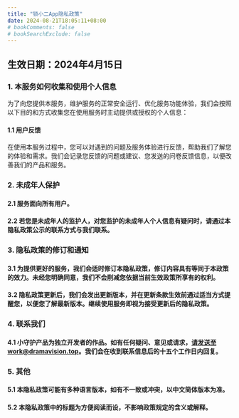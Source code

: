 ```yaml
---
title: "锁小二App隐私政策"
date: 2024-08-21T18:05:11+08:00
# bookComments: false
# bookSearchExclude: false
---
```


## 生效日期：2024年4月15日

### 1. 本服务如何收集和使用个人信息
为了向您提供本服务，维护服务的正常安全运行、优化服务功能体验，我们会按照以下目的和方式收集您在使用服务时主动提供或授权的个人信息：

#### 1.1 用户反馈
在使用本服务过程中，您可以对遇到的问题及服务体验进行反馈，帮助我们了解您的体验和需求。我们会记录您反馈的问题或建议、您发送的问卷反馈信息，以便改善我们的产品和服务。

### 2. 未成年人保护
#### 2.1 服务面向所有用户。
#### 2.2 若您是未成年人的监护人，对您监护的未成年人个人信息有疑问时，请通过本隐私政策公示的联系方式与我们联系。

### 3. 隐私政策的修订和通知
#### 3.1 为提供更好的服务，我们会适时修订本隐私政策，修订内容具有等同于本政策的效力。未经您明确同意，我们不会削减您依据当前生效政策所享有的权利。
#### 3.2 隐私政策更新后，我们会发出更新版本，并在更新条款生效前通过适当方式提醒您，以便您了解最新版本。继续使用服务即视为接受更新后的隐私政策。

### 4. 联系我们
#### 4.1 小守护产品为独立开发者的作品。如有任何疑问、意见或请求，请发送至work@dramavision.top。我们会在收到联系信息后的十五个工作日内回复。

### 5. 其他
#### 5.1 本隐私政策可能有多种语言版本，如有不一致或冲突，以中文简体版本为准。
#### 5.2 本隐私政策中的标题为方便阅读而设，不影响政策规定的含义或解释。